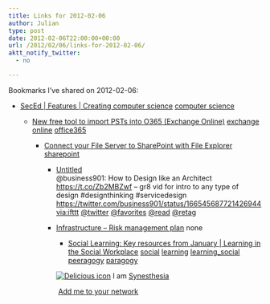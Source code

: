 ```yaml
---
title: Links for 2012-02-06
author: Julian
type: post
date: 2012-02-06T22:00:00+00:00
url: /2012/02/06/links-for-2012-02-06/
aktt_notify_twitter:
  - no

---
```

Bookmarks I&#8217;ve shared on 2012-02-06:

  * [SecEd | Features | Creating computer science][1] 
    [computer science][2] </li> 
    
      * [New free tool to import PSTs into O365 (Exchange Online)][3] 
        [exchange][4] [online][5] [office365][6] </li> 
        
          * [Connect your File Server to SharePoint with File Explorer][7] 
            [sharepoint][8] </li> 
            
              * [Untitled][9]  
                @business901: How to Design like an Architect https://t.co/Zb2MBZwf &#8211; gr8 vid for intro to any type of design #designthinking #servicedesign https://twitter.com/business901/status/166545687721426944  
                [via:ifttt][10]  [@twitter][11]  [@favorites][12]  [@read][13]  [@retag][14] 
              * [Infrastructure &#8211; Risk management plan][15] 
                none</li> 
                
                  * [Social Learning: Key resources from January | Learning in the Social Workplace][16] 
                    [social][17] [learning][18] [learning_social][19] [peeragogy][20] [paragogy][21] </li> </ul> 
                    
                    <p class="deliciouslink">
                      <a href="https://del.icio.us/synesthesia" title="See all my bookmarks on del.icio.us"><img src="https://www.synesthesia.co.uk/images/deliciousicon.jpg" alt="Delicious icon" /></a>&nbsp;I am <a href="https://del.icio.us/synesthesia" title="See all my bookmarks on del.icio.us">Synesthesia</a>
                    </p>
                    
                    <p class="deliciouslink">
                      <a href="https://del.icio.us/network?add=synesthesia" title="Add me to your del.icio.us network"><img src="https://www.synesthesia.co.uk/images/add.gif" alt="" /></a>&nbsp;<a href="https://del.icio.us/network?add=synesthesia" title="Add me to your del.icio.us network">Add me to your network</a>
                    </p>

 [1]: https://www.sec-ed.co.uk/cgi-bin/go.pl/article/article.html?uid=89243
 [2]: https://www.delicious.com/synesthesia/computer+science
 [3]: https://blogs.msdn.com/b/modonovan/archive/2012/02/06/new-free-tool-to-import-pst-s-into-o365-exchange-online.aspx
 [4]: https://www.delicious.com/synesthesia/exchange
 [5]: https://www.delicious.com/synesthesia/online
 [6]: https://www.delicious.com/synesthesia/office365
 [7]: https://www.sharepointedutech.com/2012/02/06/connect-your-file-server-to-sharepoint-with-file-explorer/#comment-10880
 [8]: https://www.delicious.com/synesthesia/sharepoint
 [9]: https://business901.com/blog1/how-to-design-like-an-architect/
 [10]: https://www.delicious.com/synesthesia/via%3Aifttt
 [11]: https://www.delicious.com/synesthesia/+%40twitter
 [12]: https://www.delicious.com/synesthesia/+%40favorites
 [13]: https://www.delicious.com/synesthesia/+%40read
 [14]: https://www.delicious.com/synesthesia/+%40retag
 [15]: https://theschoolsnetwork.sharepoint.com/sites/is/portfolio/infrastructure/SitePages/Risk%20management%20plan.aspx?WikiPageMode=Edit
 [16]: https://www.c4lpt.co.uk/blog/2012/02/06/key-resources-january
 [17]: https://www.delicious.com/synesthesia/social
 [18]: https://www.delicious.com/synesthesia/learning
 [19]: https://www.delicious.com/synesthesia/learning_social
 [20]: https://www.delicious.com/synesthesia/peeragogy
 [21]: https://www.delicious.com/synesthesia/paragogy